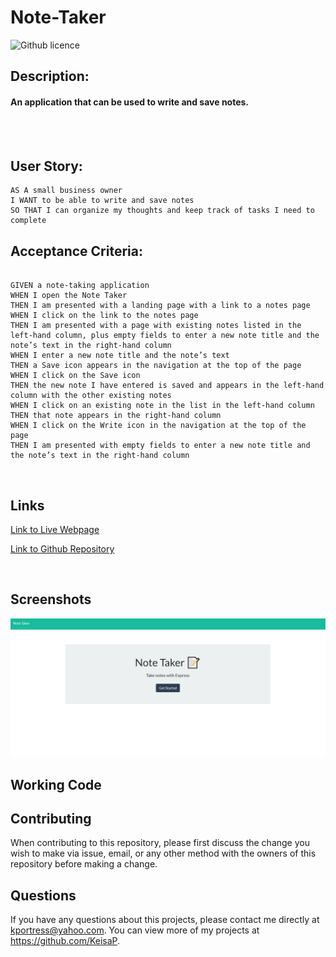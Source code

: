 # Note-Taker

![Github licence](http://img.shields.io/badge/license-MIT-blue.svg)

## Description:

#### An application that can be used to write and save notes.
<br>
<br>

## User Story:
```
AS A small business owner
I WANT to be able to write and save notes
SO THAT I can organize my thoughts and keep track of tasks I need to complete
```

## Acceptance Criteria:

```

GIVEN a note-taking application
WHEN I open the Note Taker
THEN I am presented with a landing page with a link to a notes page
WHEN I click on the link to the notes page
THEN I am presented with a page with existing notes listed in the left-hand column, plus empty fields to enter a new note title and the note’s text in the right-hand column
WHEN I enter a new note title and the note’s text
THEN a Save icon appears in the navigation at the top of the page
WHEN I click on the Save icon
THEN the new note I have entered is saved and appears in the left-hand column with the other existing notes
WHEN I click on an existing note in the list in the left-hand column
THEN that note appears in the right-hand column
WHEN I click on the Write icon in the navigation at the top of the page
THEN I am presented with empty fields to enter a new note title and the note’s text in the right-hand column

```

<br>

## Links

[Link to Live Webpage](https://nameless-island-63381.herokuapp.com/notes)

[Link to Github Repository](https://github.com/KeisaP/Note-Taker)

<br>

## Screenshots
![Webpage](public/assets/images/homepage.JPG
)
## Working Code


## Contributing

When contributing to this repository, please first discuss the change you wish to make via issue, email, or any other method with the owners of this repository before making a change.

## Questions

If you have any questions about this projects, please contact me directly at kportress@yahoo.com. You can view more of my projects at https://github.com/KeisaP.

```
